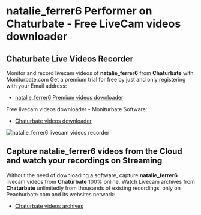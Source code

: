 # natalie_ferrer6 Performer on Chaturbate - Free LiveCam videos downloader

## Chaturbate Live Videos Recorder

Monitor and record livecam videos of **natalie_ferrer6** from **Chaturbate** with Moniturbate.com
Get a premium trial for free by just and only registering with your Email address:
* [natalie_ferrer6 Premium videos downloader](https://moniturbate.com/request-demo-licence-key.html)

Free livecam videos downloader - Moniturbate Software:
* [Chaturbate videos downloader](https://moniturbate.com/moniturbate-download-software.html)

![natalie_ferrer6 livecam videos recorder](https://peachurnet.com/templates/moniturbate-software.png)


## Capture natalie_ferrer6 videos from the Cloud and watch your recordings on Streaming

Without the need of downloading a software, capture **natalie_ferrer6** livecam videos from **Chaturbate** 100% online.
Watch Livecam archives from **Chaturbate** unlimitedly from thousands of existing recordings, only on Peachurbate.com and its websites network:
* [Chaturbate videos archives](https://peachurnet.com/)